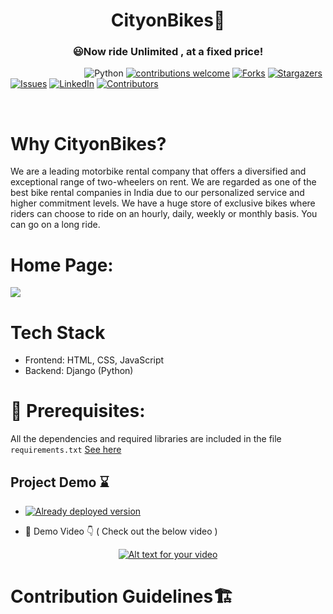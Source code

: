 
<h1 align= "center"><b>CityonBikes🛵</b></h1> 

<div align= "center">
  <h3> 😃Now ride Unlimited , at a fixed price!</h3>
</div>


&nbsp;&nbsp;&nbsp;&nbsp;&nbsp;&nbsp;&nbsp;&nbsp;&nbsp;&nbsp;&nbsp;&nbsp;&nbsp;&nbsp;&nbsp;&nbsp;&nbsp;&nbsp;&nbsp;&nbsp;&nbsp;&nbsp;&nbsp;&nbsp;&nbsp;&nbsp;&nbsp;&nbsp;&nbsp;
![Python](https://img.shields.io/badge/python-v3.6+-blue.svg)
[![contributions welcome](https://img.shields.io/badge/contributions-welcome-brightgreen.svg?style=flat)](https://github.com/preeti13456/CityonBikes/issues)
[![Forks](https://img.shields.io/github/forks/preeti13456/CityonBikes.svg?logo=github)](https://github.com/preeti13456/CityonBikes/network/members)
[![Stargazers](https://img.shields.io/github/stars/preeti13456/CityonBikes.svg?logo=github)](https://github.com/preeti13456/CityonBikes/stargazers)
[![Issues](https://img.shields.io/github/issues/preeti13456/CityonBikes.svg?logo=github)](https://github.com/preeti13456/CityonBikes/issues)
[![LinkedIn](https://img.shields.io/badge/-LinkedIn-black.svg?style=flat-square&logo=linkedin&colorB=555)](https://www.linkedin.com/in/preeti/)
[![Contributors](https://img.shields.io/github/contributors/preeti13456/CityonBikes.svg?logo=github)](https://img.shields.io/github/contributors/preeti13456/CityonBikes)

<br>


# Why CityonBikes?
We are a leading motorbike rental company that offers a diversified and exceptional range of two-wheelers on rent. We are regarded as one of the best bike rental companies in India due to our personalized service and higher commitment levels. We have a huge store of exclusive bikes where riders can choose to ride on an hourly, daily, weekly or monthly basis. You can go on a long ride.
 
# Home Page: 
<img src = "https://github.com/akrish4/CityonBikes/blob/akrish4/cityonbikes.PNG"> </img>
 
# Tech Stack 

 - Frontend: HTML, CSS, JavaScript 
 - Backend: Django (Python)


# 🔑 Prerequisites:
 All the dependencies and required libraries are included in the file  `requirements.txt`  [See here](https://github.com/preeti13456/CityonBikes/blob/master/requirements.txt)


## Project Demo :hourglass:

- [![Already deployed version](https://raw.githubusercontent.com/vasantvohra/TrashNet/master/hr.svg)](https://cityonbikes.herokuapp.com)

- :movie_camera: Demo Video 👇 ( Check out the below video ) 

<div align= "center"> 
 
[![Alt text for your video](https://img.youtube.com/vi/1-HT3EJU11I/0.jpg)](http://www.youtube.com/watch?v=1-HT3EJU11I)

</div>





# Contribution Guidelines🏗




